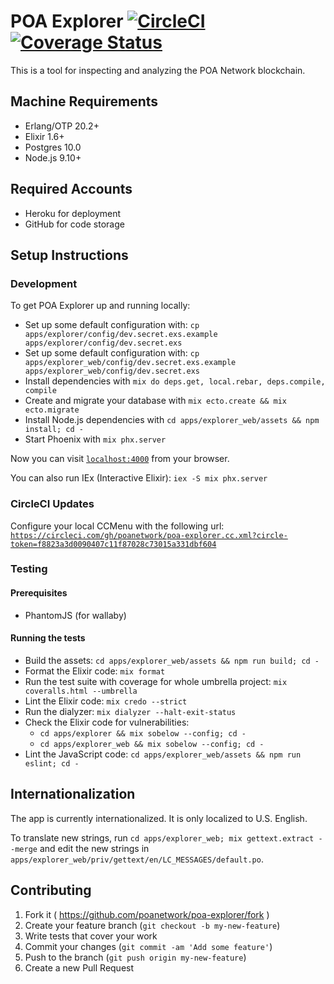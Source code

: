 # POA Explorer [![CircleCI](https://circleci.com/gh/poanetwork/poa-explorer.svg?style=svg&circle-token=f8823a3d0090407c11f87028c73015a331dbf604)](https://circleci.com/gh/poanetwork/poa-explorer) [![Coverage Status](https://coveralls.io/repos/github/poanetwork/poa-explorer/badge.svg?branch=master)](https://coveralls.io/github/poanetwork/poa-explorer?branch=master)

This is a tool for inspecting and analyzing the POA Network blockchain.


## Machine Requirements

* Erlang/OTP 20.2+
* Elixir 1.6+
* Postgres 10.0
* Node.js 9.10+


## Required Accounts

* Heroku for deployment
* GitHub for code storage


## Setup Instructions

### Development

To get POA Explorer up and running locally:

  * Set up some default configuration with: `cp apps/explorer/config/dev.secret.exs.example apps/explorer/config/dev.secret.exs`
  * Set up some default configuration with: `cp apps/explorer_web/config/dev.secret.exs.example apps/explorer_web/config/dev.secret.exs`
  * Install dependencies with `mix do deps.get, local.rebar, deps.compile, compile`
  * Create and migrate your database with `mix ecto.create && mix ecto.migrate`
  * Install Node.js dependencies with `cd apps/explorer_web/assets && npm install; cd -`
  * Start Phoenix with `mix phx.server`

Now you can visit [`localhost:4000`](http://localhost:4000) from your browser.

You can also run IEx (Interactive Elixir): `iex -S mix phx.server`

### CircleCI Updates

Configure your local CCMenu with the following url: [`https://circleci.com/gh/poanetwork/poa-explorer.cc.xml?circle-token=f8823a3d0090407c11f87028c73015a331dbf604`](https://circleci.com/gh/poanetwork/poa-explorer.cc.xml?circle-token=f8823a3d0090407c11f87028c73015a331dbf604)

### Testing

#### Prerequisites

  * PhantomJS (for wallaby)

#### Running the tests

  * Build the assets: `cd apps/explorer_web/assets && npm run build; cd -`
  * Format the Elixir code: `mix format`
  * Run the test suite with coverage for whole umbrella project: `mix coveralls.html --umbrella`
  * Lint the Elixir code: `mix credo --strict`
  * Run the dialyzer: `mix dialyzer --halt-exit-status`
  * Check the Elixir code for vulnerabilities:
    * `cd apps/explorer && mix sobelow --config; cd -`
    * `cd apps/explorer_web && mix sobelow --config; cd -`
  * Lint the JavaScript code: `cd apps/explorer_web/assets && npm run eslint; cd -`


## Internationalization

The app is currently internationalized. It is only localized to U.S. English.

To translate new strings, run `cd apps/explorer_web; mix gettext.extract --merge` and edit the new strings in `apps/explorer_web/priv/gettext/en/LC_MESSAGES/default.po`.

## Contributing

1. Fork it ( https://github.com/poanetwork/poa-explorer/fork )
2. Create your feature branch (`git checkout -b my-new-feature`)
3. Write tests that cover your work
4. Commit your changes (`git commit -am 'Add some feature'`)
5. Push to the branch (`git push origin my-new-feature`)
6. Create a new Pull Request
